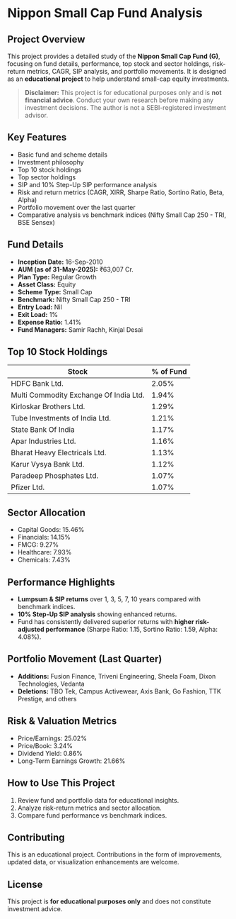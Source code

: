 # Nippon Small Cap Fund Analysis

## Project Overview
This project provides a detailed study of the **Nippon Small Cap Fund (G)**, focusing on fund details, performance, top stock and sector holdings, risk-return metrics, CAGR, SIP analysis, and portfolio movements. It is designed as an **educational project** to help understand small-cap equity investments.  

> **Disclaimer:** This project is for educational purposes only and is **not financial advice**. Conduct your own research before making any investment decisions. The author is not a SEBI-registered investment advisor.

## Key Features
- Basic fund and scheme details
- Investment philosophy
- Top 10 stock holdings
- Top sector holdings
- SIP and 10% Step-Up SIP performance analysis
- Risk and return metrics (CAGR, XIRR, Sharpe Ratio, Sortino Ratio, Beta, Alpha)
- Portfolio movement over the last quarter
- Comparative analysis vs benchmark indices (Nifty Small Cap 250 - TRI, BSE Sensex)

## Fund Details
- **Inception Date:** 16-Sep-2010  
- **AUM (as of 31-May-2025):** ₹63,007 Cr.  
- **Plan Type:** Regular Growth  
- **Asset Class:** Equity  
- **Scheme Type:** Small Cap  
- **Benchmark:** Nifty Small Cap 250 - TRI  
- **Entry Load:** Nil  
- **Exit Load:** 1%  
- **Expense Ratio:** 1.41%  
- **Fund Managers:** Samir Rachh, Kinjal Desai  

## Top 10 Stock Holdings
| Stock | % of Fund |
|-------|-----------|
| HDFC Bank Ltd. | 2.05% |
| Multi Commodity Exchange Of India Ltd. | 1.94% |
| Kirloskar Brothers Ltd. | 1.29% |
| Tube Investments of India Ltd. | 1.21% |
| State Bank Of India | 1.17% |
| Apar Industries Ltd. | 1.16% |
| Bharat Heavy Electricals Ltd. | 1.13% |
| Karur Vysya Bank Ltd. | 1.12% |
| Paradeep Phosphates Ltd. | 1.07% |
| Pfizer Ltd. | 1.07% |

## Sector Allocation
- Capital Goods: 15.46%  
- Financials: 14.15%  
- FMCG: 9.27%  
- Healthcare: 7.93%  
- Chemicals: 7.43%  

## Performance Highlights
- **Lumpsum & SIP returns** over 1, 3, 5, 7, 10 years compared with benchmark indices.  
- **10% Step-Up SIP analysis** showing enhanced returns.  
- Fund has consistently delivered superior returns with **higher risk-adjusted performance** (Sharpe Ratio: 1.15, Sortino Ratio: 1.59, Alpha: 4.08%).  

## Portfolio Movement (Last Quarter)
- **Additions:** Fusion Finance, Triveni Engineering, Sheela Foam, Dixon Technologies, Vedanta  
- **Deletions:** TBO Tek, Campus Activewear, Axis Bank, Go Fashion, TTK Prestige, and others  

## Risk & Valuation Metrics
- Price/Earnings: 25.02%  
- Price/Book: 3.24%  
- Dividend Yield: 0.86%  
- Long-Term Earnings Growth: 21.66%  

## How to Use This Project
1. Review fund and portfolio data for educational insights.  
2. Analyze risk-return metrics and sector allocation.  
3. Compare fund performance vs benchmark indices.  

## Contributing
This is an educational project. Contributions in the form of improvements, updated data, or visualization enhancements are welcome.  

## License
This project is **for educational purposes only** and does not constitute investment advice.  

